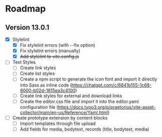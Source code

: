 # Roadmap

## Version 13.0.1
- [x] Stylelint
  - [x] Fix stylelint errors (with --fix option)
  - [x] Fix stylelint errors (manually)
  - [x] ~~Add stylelint to vite.config.js~~
- [ ] Text Styles
  - [ ] Create link styles
  - [ ] Create list styles
  - [ ] Create a npm script to generate the icon font and import it directly into Sass as inline code (https://chatgpt.com/c/6841b155-1c68-8000-b02d-1815ea3c4100)
  - [ ] Create link styles for external and download links
  - [ ] Create the editor.css file and import it into the editor.yaml configuration file (https://docs.typo3.org/p/praetorius/vite-asset-collector/main/en-us/Reference/Yaml.html)
- [ ] Create prototype extension by content blocks
  - [ ] Import templates through file upload
  - [ ] Add fields for media, bodytext, records (title, bodytext, media)